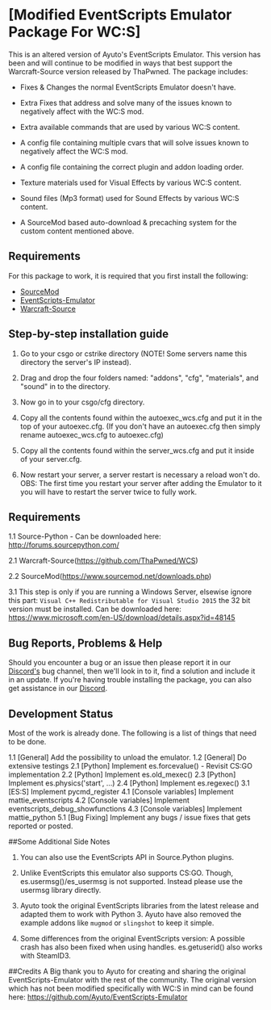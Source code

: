 # [Modified EventScripts Emulator Package For WC:S]
This is an altered version of Ayuto's EventScripts Emulator. 
This version has been and will continue to be modified in ways that best support the Warcraft-Source version released by ThaPwned.
The package includes:
- Fixes & Changes the normal EventScripts Emulator doesn't have.
- Extra Fixes that address and solve many of the issues known to negatively affect with the WC:S mod. 
- Extra available commands that are used by various WC:S content. 
 
- A config file containing multiple cvars that will solve issues known to negatively affect the WC:S mod.
- A config file containing the correct plugin and addon loading order.

- Texture materials used for Visual Effects by various WC:S content.
- Sound files (Mp3 format) used for Sound Effects by various WC:S content.
- A SourceMod based auto-download & precaching system for the custom content mentioned above.



## Requirements
For this package to work, it is required that you first install the following:
- [SourceMod](https://www.sourcemod.net/downloads.php)
- [EventScripts-Emulator](https://github.com/Ayuto/EventScripts-Emulator)
- [Warcraft-Source](https://github.com/ThaPwned/WCS)



## Step-by-step installation guide
1. Go to your csgo or cstrike directory (NOTE! Some servers name this directory the server's IP instead).

2. Drag and drop the four folders named: "addons", "cfg", "materials", and "sound" in to the directory.

3. Now go in to your csgo/cfg directory.

4. Copy all the contents found within the autoexec_wcs.cfg and put it in the top of your autoexec.cfg. (If you don't have an autoexec.cfg then simply rename autoexec_wcs.cfg to autoexec.cfg)

5. Copy all the contents found within the server_wcs.cfg and put it inside of your server.cfg.

6. Now restart your server, a server restart is necessary a reload won't do. 
   OBS: The first time you restart your server after adding the Emulator to it you will have to restart the server twice to fully work.



## Requirements
1.1 Source-Python - Can be downloaded here: http://forums.sourcepython.com/

2.1 Warcraft-Source(https://github.com/ThaPwned/WCS)

2.2 SourceMod(https://www.sourcemod.net/downloads.php)

3.1 This step is only if you are running a Windows Server, elsewise ignore this part: 
   ``Visual C++ Redistributable for Visual Studio 2015`` the 32 bit version must be installed.
    Can be downloaded here: https://www.microsoft.com/en-US/download/details.aspx?id=48145



## Bug Reports, Problems & Help
Should you encounter a bug or an issue then please report it in our [Discord's](https://discord.gg/2DnAXkF) bug channel, then we'll look in to it, find a solution and include it in an update.
If you're having trouble installing the package, you can also get assistance in our [Discord](https://discord.gg/2DnAXkF).



## Development Status
Most of the work is already done. The following is a list of things that need to be done.

1.1 [General]				Add the possibility to unload the emulator.
1.2 [General]				Do extensive testings
2.1 [Python]				Implement es.forcevalue() - Revisit CS:GO implementation
2.2 [Python]				Implement es.old_mexec()
2.3 [Python]				Implement es.physics('start', ...)
2.4 [Python]				Implement es.regexec()
3.1 [ES:S]					Implement pycmd_register
4.1 [Console variables]		Implement mattie_eventscripts
4.2 [Console variables]		Implement eventscripts_debug_showfunctions
4.3 [Console variables]		Implement mattie_python
5.1 [Bug Fixing] 			Implement any bugs / issue fixes that gets reported or posted.



##Some Additional Side Notes
1. You can also use the EventScripts API in Source.Python plugins.

2. Unlike EventScripts this emulator also supports CS:GO.
   Though, es.usermsg()/es_usermsg is not supported. Instead please use the usermsg library directly.

3. Ayuto took the original EventScripts libraries from the latest release and adapted them to work with Python 3.
   Ayuto have also removed the example addons like ``mugmod`` or ``slingshot`` to keep it simple.

4. Some differences from the original EventScripts version:
   A possible crash has also been fixed when using handles.
   es.getuserid() also works with SteamID3. 



##Credits
A Big thank you to Ayuto for creating and sharing the original EventScripts-Emulator with the rest of the community.
The original version which has not been modified specifically with WC:S in mind can be found here: https://github.com/Ayuto/EventScripts-Emulator 
